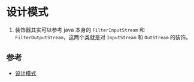 # 设计模式

1. 装饰器其实可以参考 java 本身的 `FilterInputStream` 和 `FilterOutputStream`，这两个类就是对 `InputStream` 和 `OutStream` 的装饰。


## 参考

* [设计模式](https://www.runoob.com/design-pattern/design-pattern-tutorial.html)